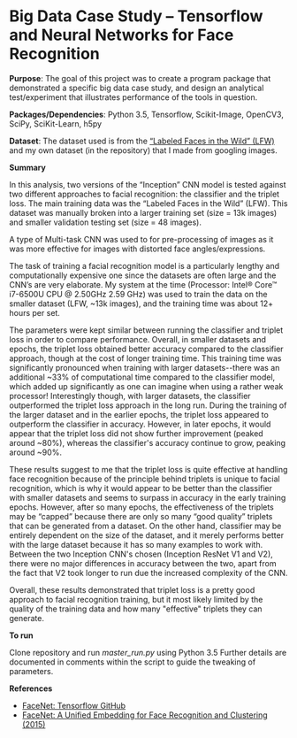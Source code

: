# Big Data Case Study – Tensorflow and Neural Networks for Face Recognition

**Purpose**: The goal of this project was to create a program package that demonstrated a specific big data case study, and design an analytical test/experiment that illustrates performance of the tools in question.

**Packages/Dependencies**: Python 3.5, Tensorflow, Scikit-Image, OpenCV3, SciPy, SciKit-Learn, h5py

**Dataset**: The dataset used is from the [“Labeled Faces in the Wild” (LFW)](http://vis-www.cs.umass.edu/lfw/) and my own dataset (in the repository) that I made from googling images.

**Summary**

In this analysis, two versions of the “Inception” CNN model is tested against two different approaches to facial recognition: the classifier and the triplet loss. The main training data was the “Labeled Faces in the Wild” (LFW). This dataset was manually broken into a larger training set (size = 13k images) and smaller validation testing set (size = 48 images).

A type of Multi-task CNN was used to for pre-processing of images as it was more effective for images with distorted face angles/expressions.

The task of training a facial recognition model is a particularly lengthy and computationally expensive one since the datasets are often large and the CNN’s are very elaborate. My system at the time (Processor: Intel® Core™ i7-6500U CPU @ 2.50GHz 2.59 GHz) was used to train the data on the smaller dataset (LFW, ~13k images), and the training time was about 12+ hours per set.

The parameters were kept similar between running the classifier and triplet loss in order to compare performance. Overall, in smaller datasets and epochs, the triplet loss obtained better accuracy compared to the classifier approach, though at the cost of longer training time. This training time was significantly pronounced when training with larger datasets--there was an additional ~33% of computational time compared to the classifier model, which added up significantly as one can imagine when using a rather weak processor! Interestingly though, with larger datasets, the classifier outperformed the triplet loss approach in the long run. During the training of the larger dataset and in the earlier epochs, the triplet loss appeared to outperform the classifier in accuracy. However, in later epochs, it would appear that the triplet loss did not show further improvement (peaked around ~80%), whereas the classifier's accuracy continue to grow, peaking around ~90%. 

These results suggest to me that the triplet loss is quite effective at handling face recognition because of the principle behind triplets is unique to facial recognition, which is why it would appear to be better than the classifier with smaller datasets and seems to surpass in accuracy in the early training epochs. However, after so many epochs, the effectiveness of the triplets may be “capped” because there are only so many “good quality” triplets that can be generated from a dataset. On the other hand, classifier may be entirely dependent on the size of the dataset, and it merely performs better with the large dataset because it has so many examples to work with. Between the two Inception CNN's chosen (Inception ResNet V1 and V2), there were no major differences in accuracy between the two, apart from the fact that V2 took longer to run due the increased complexity of the CNN.

Overall, these results demonstrated that triplet loss is a pretty good approach to facial recognition training, but it most likely limited by the quality of the training data and how many "effective" triplets they can generate.

**To run**

Clone repository and run _master_run.py_ using Python 3.5
Further details are documented in comments within the script to guide the tweaking of parameters.

**References**
- [FaceNet: Tensorflow GitHub](https://github.com/davidsandberg/facenet) 
- [FaceNet: A Unified Embedding for Face Recognition and Clustering (2015)](https://arxiv.org/abs/1503.03832)
